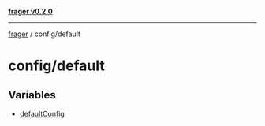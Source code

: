[**frager v0.2.0**](../../README.md)

***

[frager](../../modules.md) / config/default

# config/default

## Variables

- [defaultConfig](variables/defaultConfig.md)
